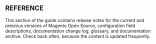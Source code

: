 REFERENCE
--

This section of the guide contains release notes for the current and previous versions of Magento Open Source, configuration field descriptions, documentation change log, glossary, and documentation archive. Check back often, because the content is updated frequently.